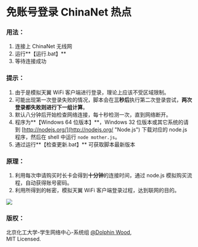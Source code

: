 # 免账号登录 ChinaNet 热点 #

### 用法： ###

1. 连接上 ChinaNet 无线网
2. 运行**【运行.bat】**
3. 等待连接成功

### 提示： ###

1. 由于是模拟天翼 WiFi 客户端进行登录，理论上应该不受区域限制。
2. 可能出现第一次登录失败的情况，脚本会在**三秒后**执行第二次登录尝试，**两次登录都失败则进行下一组计算**。
3. 默认八分钟后开始检查网络连接，每十秒检测一次，直到网络断开。
4. 程序为**【Windows 64 位版本】**，Windows 32 位版本或其它系统的请到 [http://nodejs.org/](http://nodejs.org/ "Node.js") 下载对应的 node.js 程序，然后在 shell 中运行 `node mother.js`。
5. 通过运行**【检查更新.bat】** 可获取脚本最新版本

### 原理： ###

1. 利用每次申请购买时长卡会得到**十分钟**的连接时间，通过 node.js 模拟购买流程，自动获得账号密码。
2. 利用所得到的帐密，模拟天翼 WiFi 客户端登录过程，达到联网的目的。

![](http://www.processon.com/chart_image/541405160cf2a74ef4ae09ed.png)

### 版权： ###

北京化工大学-学生网络中心-系统组 [@Dolphin Wood](http://www.idiotwu.com/),   
MIT Licensed.
